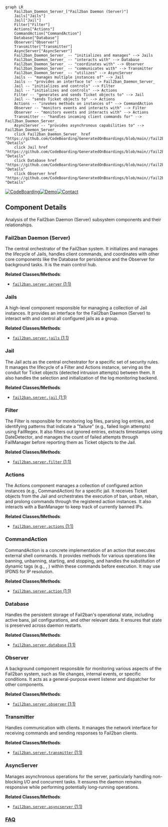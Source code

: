 ```mermaid
graph LR
    Fail2ban_Daemon_Server_["Fail2ban Daemon (Server)"]
    Jails["Jails"]
    Jail["Jail"]
    Filter["Filter"]
    Actions["Actions"]
    CommandAction["CommandAction"]
    Database["Database"]
    Observer["Observer"]
    Transmitter["Transmitter"]
    AsyncServer["AsyncServer"]
    Fail2ban_Daemon_Server_ -- "initializes and manages" --> Jails
    Fail2ban_Daemon_Server_ -- "interacts with" --> Database
    Fail2ban_Daemon_Server_ -- "coordinates with" --> Observer
    Fail2ban_Daemon_Server_ -- "communicates with" --> Transmitter
    Fail2ban_Daemon_Server_ -- "utilizes" --> AsyncServer
    Jails -- "manages multiple instances of" --> Jail
    Jails -- "provides an interface to" --> Fail2ban_Daemon_Server_
    Jail -- "initializes and controls" --> Filter
    Jail -- "initializes and controls" --> Actions
    Filter -- "generates and sends Ticket objects to" --> Jail
    Jail -- "sends Ticket objects to" --> Actions
    Actions -- "invokes methods on instances of" --> CommandAction
    Observer -- "monitors events and interacts with" --> Filter
    Observer -- "monitors events and interacts with" --> Actions
    Transmitter -- "handles incoming client commands for" --> Fail2ban_Daemon_Server_
    AsyncServer -- "provides asynchronous capabilities to" --> Fail2ban_Daemon_Server_
    click Fail2ban_Daemon_Server_ href "https://github.com/CodeBoarding/GeneratedOnBoardings/blob/main//fail2ban/Fail2ban_Daemon_Server_.md" "Details"
    click Jail href "https://github.com/CodeBoarding/GeneratedOnBoardings/blob/main//fail2ban/Jail.md" "Details"
    click Database href "https://github.com/CodeBoarding/GeneratedOnBoardings/blob/main//fail2ban/Database.md" "Details"
    click Observer href "https://github.com/CodeBoarding/GeneratedOnBoardings/blob/main//fail2ban/Observer.md" "Details"
```
[![CodeBoarding](https://img.shields.io/badge/Generated%20by-CodeBoarding-9cf?style=flat-square)](https://github.com/CodeBoarding/CodeBoarding)[![Demo](https://img.shields.io/badge/Try%20our-Demo-blue?style=flat-square)](https://www.codeboarding.org/demo)[![Contact](https://img.shields.io/badge/Contact%20us%20-%20contact@codeboarding.org-lightgrey?style=flat-square)](mailto:contact@codeboarding.org)

## Component Details

Analysis of the Fail2ban Daemon (Server) subsystem components and their relationships.

### Fail2ban Daemon (Server)
The central orchestrator of the Fail2ban system. It initializes and manages the lifecycle of Jails, handles client commands, and coordinates with other core components like the Database for persistence and the Observer for background tasks. It is the main control hub.


**Related Classes/Methods**:

- <a href="https://github.com/fail2ban/fail2ban/blob/master/fail2ban/server/server.py#L1-L1" target="_blank" rel="noopener noreferrer">`fail2ban.server.server` (1:1)</a>


### Jails
A high-level component responsible for managing a collection of Jail instances. It provides an interface for the Fail2ban Daemon (Server) to interact with and control all configured jails as a group.


**Related Classes/Methods**:

- <a href="https://github.com/fail2ban/fail2ban/blob/master/fail2ban/server/jails.py#L1-L1" target="_blank" rel="noopener noreferrer">`fail2ban.server.jails` (1:1)</a>


### Jail
The Jail acts as the central orchestrator for a specific set of security rules. It manages the lifecycle of a Filter and Actions instance, serving as the conduit for Ticket objects (detected intrusion attempts) between them. It also handles the selection and initialization of the log monitoring backend.


**Related Classes/Methods**:

- <a href="https://github.com/fail2ban/fail2ban/blob/master/fail2ban/server/jail.py#L1-L1" target="_blank" rel="noopener noreferrer">`fail2ban.server.jail` (1:1)</a>


### Filter
The Filter is responsible for monitoring log files, parsing log entries, and identifying patterns that indicate a "failure" (e.g., failed login attempts) using FailRegex. It also filters out ignored entries, extracts timestamps using DateDetector, and manages the count of failed attempts through FailManager before reporting them as Ticket objects to the Jail.


**Related Classes/Methods**:

- <a href="https://github.com/fail2ban/fail2ban/blob/master/fail2ban/server/filter.py#L1-L1" target="_blank" rel="noopener noreferrer">`fail2ban.server.filter` (1:1)</a>


### Actions
The Actions component manages a collection of configured action instances (e.g., CommandAction) for a specific jail. It receives Ticket objects from the Jail and orchestrates the execution of ban, unban, reban, and prolong commands through the registered action instances. It also interacts with a BanManager to keep track of currently banned IPs.


**Related Classes/Methods**:

- <a href="https://github.com/fail2ban/fail2ban/blob/master/fail2ban/server/actions.py#L1-L1" target="_blank" rel="noopener noreferrer">`fail2ban.server.actions` (1:1)</a>


### CommandAction
CommandAction is a concrete implementation of an action that executes external shell commands. It provides methods for various operations like banning, unbanning, starting, and stopping, and handles the substitution of dynamic tags (e.g., <ip>, <port>) within these commands before execution. It may use IPDNS for IP resolution.


**Related Classes/Methods**:

- <a href="https://github.com/fail2ban/fail2ban/blob/master/fail2ban/server/action.py#L1-L1" target="_blank" rel="noopener noreferrer">`fail2ban.server.action` (1:1)</a>


### Database
Handles the persistent storage of Fail2ban's operational state, including active bans, jail configurations, and other relevant data. It ensures that state is preserved across daemon restarts.


**Related Classes/Methods**:

- <a href="https://github.com/fail2ban/fail2ban/blob/master/fail2ban/server/database.py#L1-L1" target="_blank" rel="noopener noreferrer">`fail2ban.server.database` (1:1)</a>


### Observer
A background component responsible for monitoring various aspects of the Fail2ban system, such as file changes, internal events, or specific conditions. It acts as a general-purpose event listener and dispatcher for other components.


**Related Classes/Methods**:

- <a href="https://github.com/fail2ban/fail2ban/blob/master/fail2ban/server/observer.py#L1-L1" target="_blank" rel="noopener noreferrer">`fail2ban.server.observer` (1:1)</a>


### Transmitter
Handles communication with clients. It manages the network interface for receiving commands and sending responses to Fail2ban clients.


**Related Classes/Methods**:

- <a href="https://github.com/fail2ban/fail2ban/blob/master/fail2ban/server/transmitter.py#L1-L1" target="_blank" rel="noopener noreferrer">`fail2ban.server.transmitter` (1:1)</a>


### AsyncServer
Manages asynchronous operations for the server, particularly handling non-blocking I/O and concurrent tasks. It ensures the daemon remains responsive while performing potentially long-running operations.


**Related Classes/Methods**:

- <a href="https://github.com/fail2ban/fail2ban/blob/master/fail2ban/server/asyncserver.py#L1-L1" target="_blank" rel="noopener noreferrer">`fail2ban.server.asyncserver` (1:1)</a>




### [FAQ](https://github.com/CodeBoarding/GeneratedOnBoardings/tree/main?tab=readme-ov-file#faq)